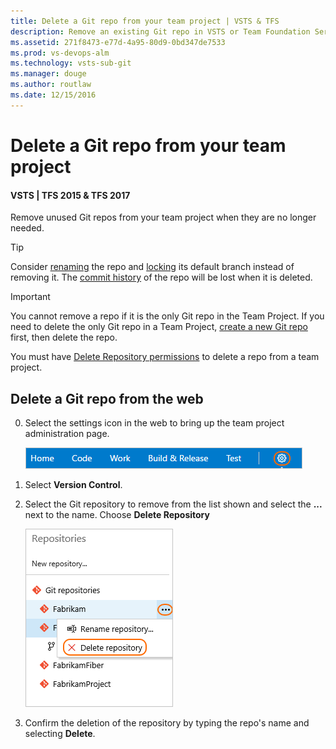 ```yaml
---
title: Delete a Git repo from your team project | VSTS & TFS
description: Remove an existing Git repo in VSTS or Team Foundation Server team project
ms.assetid: 271f8473-e77d-4a95-80d9-0bd347de7533
ms.prod: vs-devops-alm
ms.technology: vsts-sub-git 
ms.manager: douge
ms.author: routlaw
ms.date: 12/15/2016
---
```


# Delete a Git repo from your team project
#### VSTS | TFS 2015 & TFS 2017

Remove unused Git repos from your team project when they are no longer needed. 

>[!TIP]
> Consider [renaming](repo-rename.md) the repo and [locking](lock-branches.md) its default branch instead of removing it. The [commit history](tutorial/history.md) of the repo will be lost when it is deleted.   

>[!IMPORTANT]
> You cannot remove a repo if it is the only Git repo in the Team Project. If you need to delete the only Git repo in a Team Project, [create a new Git repo](create-new-repo.md) first, then delete the repo.
>      
> You must have [Delete Repository permissions](../security/set-git-tfvc-repository-permissions.md#git-repository) to delete a repo from a team project. 

## Delete a Git repo from the web 

0. Select the settings icon in the web to bring up the team project administration page.

   ![open up the administrative area of the team services web portal for your team project](_img/pull-requests/gear_icon_settings.png)
   
0. Select **Version Control**.

0. Select the Git repository to remove from the list shown and select the **...** next to the name. Choose **Delete Repository**

   ![remove the team services repo using the ellipses link next to the repo name](_img/repo-mgmt/remove-repo.png)
   
0. Confirm the deletion of the repository by typing the repo's name and selecting **Delete**.

